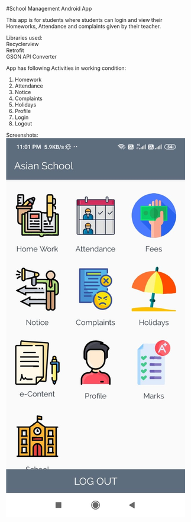 #School Management Android App

This app is for students where students can login and view their Homeworks, Attendance and complaints given by their teacher.

Libraries used: <br>
Recyclerview <br>
Retrofit <br>
GSON API Converter <br>

App has following Activities in working condition:
1. Homework
2. Attendance
3. Notice
4. Complaints
5. Holidays
6. Profile
7. Login
8. Logout

Screenshots:
![Home Screen](https://github.com/radharaniraj/School-Manage-app/blob/master/schoolappss.jpeg)
